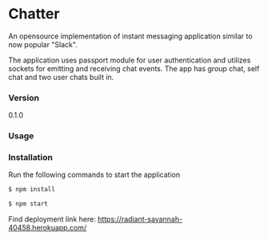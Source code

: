 # Chatter 

An opensource implementation of instant messaging application similar to now popular "Slack".

The application uses passport module for user authentication and utilizes sockets for emitting and receiving chat events. The app has group chat, self chat and two user chats built in.

### Version
0.1.0

### Usage


### Installation

Run the following commands to start the application

```sh
$ npm install
```

```sh
$ npm start
```
Find deployment link here: https://radiant-savannah-40458.herokuapp.com/
